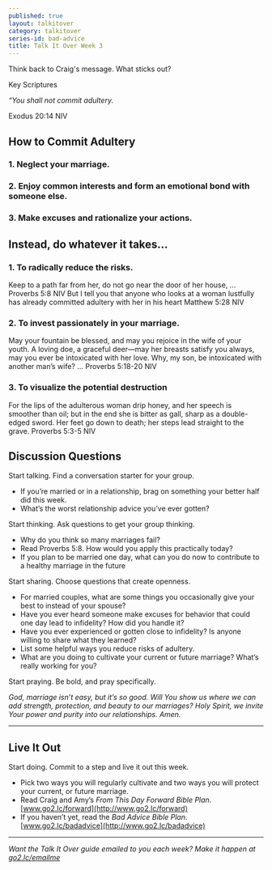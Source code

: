 ```yaml
---
published: true
layout: talkitover
category: talkitover
series-id: bad-advice
title: Talk It Over Week 3
---
```


<p class="lead">Think back to Craig's message. What sticks out?</p> 

Key Scriptures

_“You shall not commit adultery._ 

Exodus 20:14 NIV

## How to Commit Adultery

### 1. Neglect your marriage.

### 2. Enjoy common interests and form an emotional bond with someone else.

### 3. Make excuses and rationalize your actions.

## Instead, do whatever it takes...

### 1. To radically reduce the risks.
Keep to a path far from her, do not go near the door of her house, ... Proverbs 5:8 NIV
But I tell you that anyone who looks at a woman lustfully has already committed adultery with her in his heart
Matthew 5:28 NIV

### 2. To invest passionately in your marriage.
May your fountain be blessed, and may you rejoice in the wife of your youth. A loving doe, a graceful deer—may her breasts satisfy you always, may you ever be intoxicated with her love. Why, my son, be intoxicated with another man’s wife? ...
Proverbs 5:18-20 NIV

### 3. To visualize the potential destruction
For the lips of the adulterous woman drip honey, and her speech is smoother than oil; but in the end she is bitter as gall, sharp as a double-edged sword. Her feet go down to death; her steps lead straight to the grave. 
Proverbs 5:3-5 NIV

## Discussion Questions
<p class="lead">Start talking. Find a conversation starter for your group.</p> 

*	If you’re married or in a relationship, brag on something your better half did this week.
*	What’s the worst relationship advice you’ve ever gotten?

<p class="lead">Start thinking. Ask questions to get your group thinking.</p> 

*	Why do you think so many marriages fail? 
*	Read Proverbs 5:8. How would you apply this practically today?
* If you plan to be married one day, what can you do now to contribute to a healthy marriage in the future
 
<p class="lead">Start sharing. Choose questions that create openness.</p> 

*	For married couples, what are some things you occasionally give your best to instead of your spouse?
*	Have you ever heard someone make excuses for behavior that could one day lead to infidelity? How did you handle it?
*	Have you ever experienced or gotten close to infidelity? Is anyone willing to share what they learned?
* List some helpful ways you reduce risks of adultery.
* What are you doing to cultivate your current or future marriage? What’s really working for you?

<p class="lead">Start praying. Be bold, and pray specifically.</p> 

_God, marriage isn’t easy, but it’s so good. Will You show us where we can add strength, protection, and beauty to our marriages? Holy Spirit, we invite Your power and purity into our relationships. Amen._

* * *

## Live It Out
<p class="lead">Start doing. Commit to a step and live it out this week.</p>

*	Pick two ways you will regularly cultivate and two ways you will protect your current, or future marriage.
* Read Craig and Amy’s _From This Day Forward Bible Plan_. [www.go2.lc/forward](http://www.go2.lc/forward)
* If you haven’t yet, read the _Bad Advice Bible Plan_. [www.go2.lc/badadvice](http://www.go2.lc/badadvice)

* * *

_Want the Talk It Over guide emailed to you each week? Make it happen at [go2.lc/emailme](http://info.life.church/talkitover)_
